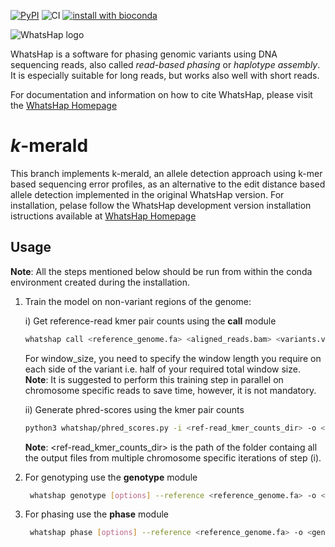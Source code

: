 [![PyPI](https://img.shields.io/pypi/v/whatshap.svg)](https://pypi.python.org/pypi/whatshap)
![CI](https://github.com/whatshap/whatshap/workflows/CI/badge.svg)
[![install with bioconda](https://img.shields.io/badge/install%20with-bioconda-brightgreen.svg)](http://bioconda.github.io/recipes/whatshap/README.html)

![WhatsHap logo](https://github.com/whatshap/whatshap/raw/main/logo/whatshap_logo.png)

WhatsHap is a software for phasing genomic variants using DNA sequencing
reads, also called *read-based phasing* or *haplotype assembly*. It is
especially suitable for long reads, but works also well with short reads.

For documentation and information on how to cite WhatsHap, please visit the [WhatsHap Homepage](https://whatshap.readthedocs.io/)
# _k_-merald
This branch implements k-merald, an allele detection approach using k-mer based sequencing error profiles, as an alternative to the edit distance based allele detection implemented in the original WhatsHap version.
For installation, pelase follow the WhatsHap development version installation istructions available at [WhatsHap Homepage](https://whatshap.readthedocs.io/)
## Usage
**Note**: All the steps mentioned below should be run from within the conda environment created during the installation.

1) Train the model on non-variant regions of the genome:
   
   i) Get reference-read kmer pair counts using the **call** module
     ```bash
     whatshap call <reference_genome.fa> <aligned_reads.bam> <variants.vcf> <kmer_size> <window_size/2> <pseudocount_value_for_unobserved_kmer_pairs> > <ref-read_kmer_pair_counts>
     ```
     For window_size, you need to specify the window length you require on each side of the variant i.e. half of your required total window size. 
     **Note**: It is suggested to perform this training step in parallel on chromosome specific reads to save time, however, it is not mandatory.

   ii) Generate phred-scores using the kmer pair counts
     ```bash
     python3 whatshap/phred_scores.py -i <ref-read_kmer_counts_dir> -o <phred_scores> -k <kmer_size> -e <pseudocount_value_for_unobserved_kmer_pairs>
     ```
     **Note**: <ref-read_kmer_counts_dir> is the path of the folder containg all the output files from multiple chromosome specific iterations of step (i).

2) For genotyping use the **genotype** module 
    ```bash
     whatshap genotype [options] --reference <reference_genome.fa> -o <genotyped_variants.vcf> <variant_to_genotype.vcf> <aligned_reads.bam> -b <phred_scores> -k <kmer_size> -g {gap_value_for_kmer_alignment}
    ```
    
2) For phasing use the **phase** module 
    ```bash
     whatshap phase [options] --reference <reference_genome.fa> -o <genotyped_variants.vcf> <variant_to_genotype.vcf> <aligned_reads.bam> -b <phred_scores> -k <kmer_size> -g {gap_value_for_kmer_alignment}
    ```
    

   


   
     
